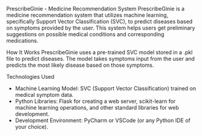 PrescribeGinie - Medicine Recommendation System
PrescribeGinie is a medicine recommendation system that utilizes machine learning, specifically Support Vector Classification (SVC), to predict diseases based on symptoms provided by the user. This system helps users get preliminary suggestions on possible medical conditions and corresponding medications.

How It Works
PrescribeGinie uses a pre-trained SVC model stored in a .pkl file to predict diseases. The model takes symptoms input from the user and predicts the most likely disease based on those symptoms.

Technologies Used
* Machine Learning Model: SVC (Support Vector Classification) trained on medical symptom data.
* Python Libraries: Flask for creating a web server, scikit-learn for machine learning operations, and other standard libraries for web development.
* Development Environment: PyCharm or VSCode (or any Python IDE of your choice).

  
